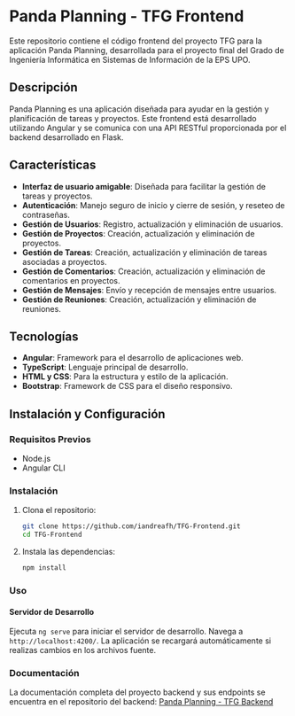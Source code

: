 # Panda Planning - TFG Frontend

Este repositorio contiene el código frontend del proyecto TFG para la aplicación Panda Planning, desarrollada para el proyecto final del Grado de Ingeniería Informática en Sistemas de Información de la EPS UPO.

## Descripción

Panda Planning es una aplicación diseñada para ayudar en la gestión y planificación de tareas y proyectos. Este frontend está desarrollado utilizando Angular y se comunica con una API RESTful proporcionada por el backend desarrollado en Flask.

## Características

- **Interfaz de usuario amigable**: Diseñada para facilitar la gestión de tareas y proyectos.
- **Autenticación**: Manejo seguro de inicio y cierre de sesión, y reseteo de contraseñas.
- **Gestión de Usuarios**: Registro, actualización y eliminación de usuarios.
- **Gestión de Proyectos**: Creación, actualización y eliminación de proyectos.
- **Gestión de Tareas**: Creación, actualización y eliminación de tareas asociadas a proyectos.
- **Gestión de Comentarios**: Creación, actualización y eliminación de comentarios en proyectos.
- **Gestión de Mensajes**: Envío y recepción de mensajes entre usuarios.
- **Gestión de Reuniones**: Creación, actualización y eliminación de reuniones.

## Tecnologías

- **Angular**: Framework para el desarrollo de aplicaciones web.
- **TypeScript**: Lenguaje principal de desarrollo.
- **HTML y CSS**: Para la estructura y estilo de la aplicación.
- **Bootstrap**: Framework de CSS para el diseño responsivo.

## Instalación y Configuración

### Requisitos Previos

- Node.js
- Angular CLI

### Instalación

1. Clona el repositorio:
    ```bash
    git clone https://github.com/iandreafh/TFG-Frontend.git
    cd TFG-Frontend
    ```

2. Instala las dependencias:
    ```bash
    npm install
    ```

### Uso

#### Servidor de Desarrollo

Ejecuta `ng serve` para iniciar el servidor de desarrollo. Navega a `http://localhost:4200/`. La aplicación se recargará automáticamente si realizas cambios en los archivos fuente.

### Documentación

La documentación completa del proyecto backend y sus endpoints se encuentra en el repositorio del backend: [Panda Planning - TFG Backend](https://github.com/iandreafh/TFG-Backend)
